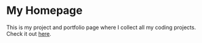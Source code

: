 # My Homepage

This is my project and portfolio page where I collect all my coding projects. Check it out <a href="https://jklintan.github.io">here</a>.
